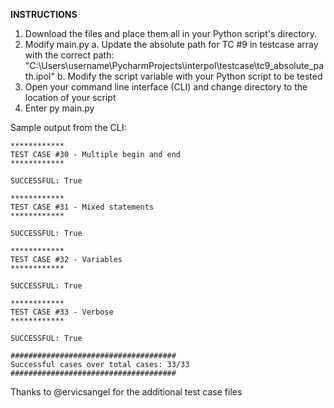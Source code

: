 **INSTRUCTIONS**
1. Download the files and place them all in your Python script's directory.
2. Modify main.py
  a. Update the absolute path for TC #9 in testcase array with the correct path: "C:\\Users\\username\\PycharmProjects\\interpol\\testcase\\tc9_absolute_path.ipol"
  b. Modify the script variable with your Python script to be tested
3. Open your command line interface (CLI) and change directory to the location of your script
4. Enter py main.py

Sample output from the CLI:
````
************
TEST CASE #30 - Multiple begin and end
************

SUCCESSFUL: True

************
TEST CASE #31 - Mixed statements
************

SUCCESSFUL: True

************
TEST CASE #32 - Variables
************

SUCCESSFUL: True

************
TEST CASE #33 - Verbose
************

SUCCESSFUL: True

#####################################
Successful cases over total cases: 33/33
#####################################
````

Thanks to @ervicsangel for the additional test case files
